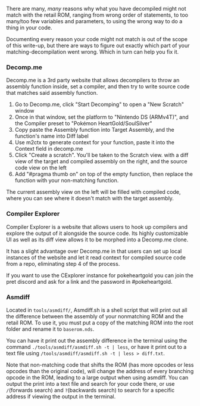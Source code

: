 There are many, *many* reasons why what you have decompiled might not match with the retail ROM, ranging from wrong order of statements, to too many/too few variables and parameters, to using the wrong way to do a thing in your code.

Documenting every reason your code might not match is out of the scope of this write-up, but there are ways to figure out exactly which part of your matching-decompilation went wrong. Which in turn can help you fix it.

### Decomp.me

Decomp.me is a 3rd party website that allows decompilers to throw an assembly function inside, set a compiler, and then try to write source code that matches said assembly function.

1. Go to Decomp.me, click "Start Decomping" to open a "New Scratch" window
2. Once in that window, set the platform to "Nintendo DS (ARMv4T)", and the Compiler preset to "Pokémon HeartGold/SoulSilver"
3. Copy paste the Assembly function into Target Assembly, and the function's name into Diff label
4. Use m2ctx to generate context for your function, paste it into the Context field in decomp.me
5. Click "Create a scratch". You'll be taken to the Scratch view. with a diff view of the target and compiled assembly on the right, and the source code view on the left
6. Add "#pragma thumb on" on top of the empty function, then replace the function with your non-matching function.

The current assembly view on the left will be filled with compiled code, where you can see where it doesn't match with the target assembly.

### Compiler Explorer
Compiler Explorer is a website that allows users to hook up compilers and explore the output of it alongside the source code. Its highly customizable UI as well as its diff view allows it to be morphed into a Decomp.me clone.

It has a slight advantage over Decomp.me in that users can set up local instances of the website and let it read context for compiled source code from a repo, eliminating step 4 of the process.

If you want to use the CExplorer instance for pokeheartgold you can join the pret discord and ask for a link and the password in #pokeheartgold.

### Asmdiff

Located in `tools/asmdiff/`, Asmdiff.sh is a shell script that will print out all the difference between the assembly of your nonmatching ROM and the retail ROM. To use it, you must put a copy of the matching ROM into the root folder and rename it to `baserom.nds`.

You can have it print out the assembly difference in the terminal using the command `./tools/asmdiff/asmdiff.sh -t | less`, or have it print out to a text file using `/tools/asmdiff/asmdiff.sh -t | less > diff.txt`.

Note that non-matching code that shifts the ROM (has more opcodes or less opcodes than the original code), will change the address of every branching opcode in the ROM, leading to a large output when using asmdiff.
You can output the print into a text file and search for your code there, or use `/`(forwards search) and `?`(backwards search) to search for a specific address if viewing the output in the terminal.